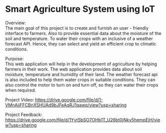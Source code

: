 # Smart Agriculture System using IoT

 Overview:  
    The main goal of this project is to create and furnish an user - friendly interface
to farmers. Also to provide essential data about the moisture of the soil and
temperature. To water their crops with an inclusive of a weather forecast API. Hence,
they can select and yield an efficient crop to climatic conditions.
  
Purpose:  
    This web application will help in the development of agriculture by helping
farmers in their work. The web application provides data about soil moisture,
temperature and humidity of their land. The weather forecast api is also included to help
them water crops in suitable conditions. They can also control the motor to turn on and
turn off, so they can water their crops when required.  
  
  Project Video: https://drive.google.com/file/d/1-VMnAjjFFCBnXSHUAd9bJFeAqRJ1qawq/view?usp=sharing
    
  Project Feedback: https://drive.google.com/file/d/1YytSbSO7OHb1T_U26bt0jNky5hempEjH/view?usp=sharing
    
  
